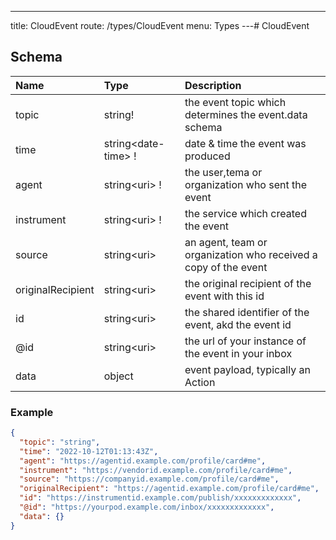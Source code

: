 ---
title: CloudEvent
route: /types/CloudEvent
menu: Types
---# CloudEvent

## Schema
| Name | Type | Description |
|:-----| :--- | :---------- |
| topic | string! | the event topic which determines the event.data schema  |
| time | string&lt;date-time&gt; ! | date & time the event was produced  |
| agent | string&lt;uri&gt; ! | the user,tema or organization who sent the event  |
| instrument | string&lt;uri&gt; ! | the service which created the event  |
| source | string&lt;uri&gt;  | an agent, team or organization who received a copy of the event  |
| originalRecipient | string&lt;uri&gt;  | the original recipient of the event with this id  |
| id | string&lt;uri&gt;  | the shared identifier of the event, akd the event id  |
| @id | string&lt;uri&gt;  | the url of your instance of the event in your inbox  |
| data | object | event payload, typically an Action  |

### Example
```json
{
  "topic": "string",
  "time": "2022-10-12T01:13:43Z",
  "agent": "https://agentid.example.com/profile/card#me",
  "instrument": "https://vendorid.example.com/profile/card#me",
  "source": "https://companyid.example.com/profile/card#me",
  "originalRecipient": "https://agentid.example.com/profile/card#me",
  "id": "https://instrumentid.example.com/publish/xxxxxxxxxxxxx",
  "@id": "https://yourpod.example.com/inbox/xxxxxxxxxxxxx",
  "data": {}
}
```
